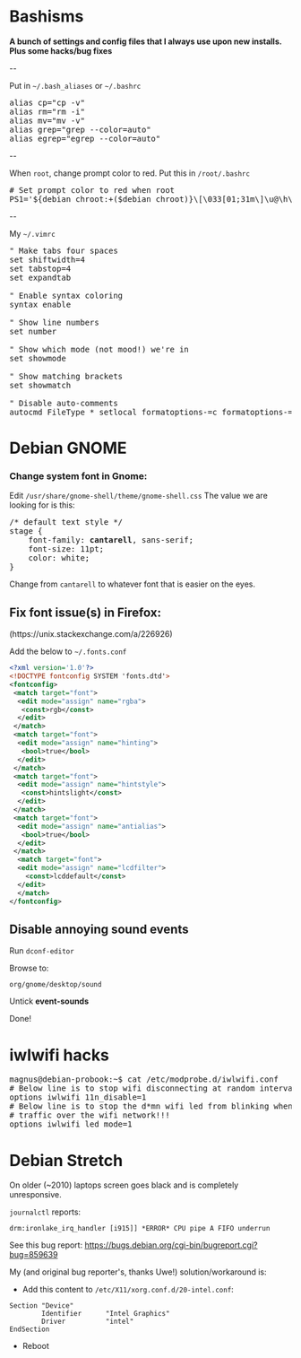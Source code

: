 # Bashisms

**A bunch of settings and config files that I always use upon new installs.<br>
Plus some hacks/bug fixes**

--

Put in `~/.bash_aliases` or `~/.bashrc`
<pre>alias cp="cp -v" 
alias rm="rm -i" 
alias mv="mv -v" 
alias grep="grep --color=auto"
alias egrep="egrep --color=auto"</pre>

--

When `root`, change prompt color to red. Put this in `/root/.bashrc`
<pre># Set prompt color to red when root
PS1='${debian_chroot:+($debian_chroot)}\[\033[01;31m\]\u@\h\[\033[00m\]:\[\033[01;34m\]\w\[\033[00m\]\$ '</pre>

--

My `~/.vimrc`
<pre>" Make tabs four spaces
set shiftwidth=4
set tabstop=4
set expandtab

" Enable syntax coloring
syntax enable

" Show line numbers
set number

" Show which mode (not mood!) we're in
set showmode

" Show matching brackets
set showmatch

" Disable auto-comments
autocmd FileType * setlocal formatoptions-=c formatoptions-=r formatoptions-=o
</pre>

<h1>Debian GNOME</h1>

<h3>Change system font in Gnome:</h3>

Edit `/usr/share/gnome-shell/theme/gnome-shell.css`
The value we are looking for is this:
<pre>/* default text style */
stage {
    font-family: <b>cantarell</b>, sans-serif;
    font-size: 11pt;
    color: white;
}</pre>

Change from `cantarell` to whatever font that is easier on the eyes.

<h2>Fix font issue(s) in Firefox:</h2>
(https://unix.stackexchange.com/a/226926)<br>

Add the below to `~/.fonts.conf`

```xml
<?xml version='1.0'?>
<!DOCTYPE fontconfig SYSTEM 'fonts.dtd'>
<fontconfig>
 <match target="font">
  <edit mode="assign" name="rgba">
   <const>rgb</const>
  </edit>
 </match>
 <match target="font">
  <edit mode="assign" name="hinting">
   <bool>true</bool>
  </edit>
 </match>
 <match target="font">
  <edit mode="assign" name="hintstyle">
   <const>hintslight</const>
  </edit>
 </match>
 <match target="font">
  <edit mode="assign" name="antialias">
   <bool>true</bool>
  </edit>
 </match>
  <match target="font">
  <edit mode="assign" name="lcdfilter">
    <const>lcddefault</const>
  </edit>
  </match>
</fontconfig>
```


<h2>Disable annoying sound events</h2>

Run `dconf-editor`

Browse to:

`org/gnome/desktop/sound`

Untick **event-sounds**

Done!


<h1>iwlwifi hacks</h1>
<pre>
magnus@debian-probook:~$ cat /etc/modprobe.d/iwlwifi.conf 
# Below line is to stop wifi disconnecting at random intervals
options iwlwifi 11n_disable=1
# Below line is to stop the d*mn wifi led from blinking whenever there is
# traffic over the wifi network!!!
options iwlwifi led_mode=1
</pre>


<h1>Debian Stretch</h1>
On older (~2010) laptops screen goes black and is completely unresponsive.

`journalctl` reports:

`drm:ironlake_irq_handler [i915]] *ERROR* CPU pipe A FIFO underrun` 

See this bug report: https://bugs.debian.org/cgi-bin/bugreport.cgi?bug=859639

My (and original bug reporter's, thanks Uwe!) solution/workaround is:
- Add this content to `/etc/X11/xorg.conf.d/20-intel.conf`:
```
Section "Device"
        Identifier      "Intel Graphics"
        Driver          "intel"
EndSection
```
- Reboot
